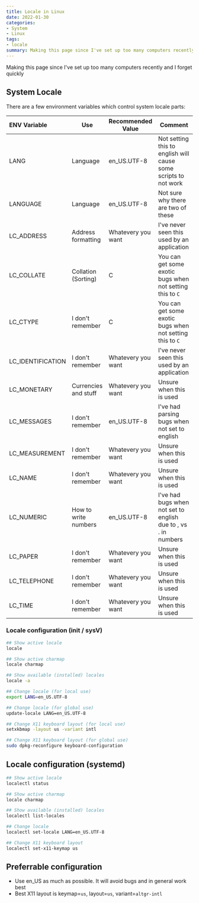 ```yaml
---
title: Locale in Linux
date: 2022-01-30
categories:
- System
- Linux
tags:
- locale
summary: Making this page since I've set up too many computers recently and I forget quickly
---
```


Making this page since I've set up too many computers recently and I forget quickly

## System Locale
There are a few environment variables which control system locale parts:

| ENV Variable      | Use                 | Recommended Value | Comment |
|:------------------|---------------------|-------------------|---------|
| LANG              | Language            | en_US.UTF-8       | Not setting this to english will cause some scripts to not work |
| LANGUAGE          | Language            | en_US.UTF-8       | Not sure why there are two of these |
| LC_ADDRESS        | Address formatting  | Whatevery you want| I've never seen this used by an application |
| LC_COLLATE        | Collation (Sorting) | C                 | You can get some exotic bugs when not setting this to `C` |
| LC_CTYPE          | I don't remember    | C                 | You can get some exotic bugs when not setting this to `C` |
| LC_IDENTIFICATION | I don't remember    | Whatevery you want| I've never seen this used by an application |
| LC_MONETARY       | Currencies and stuff| Whatevery you want| Unsure when this is used |
| LC_MESSAGES       | I don't remember    | en_US.UTF-8       | I've had parsing bugs when not set to english |
| LC_MEASUREMENT    | I don't remember    | Whatevery you want| Unsure when this is used |
| LC_NAME           | I don't remember    | Whatevery you want| Unsure when this is used |
| LC_NUMERIC        | How to write numbers| en_US.UTF-8       | I've had bugs when not set to english due to , vs . in numbers |
| LC_PAPER          | I don't remember    | Whatevery you want| Unsure when this is used |
| LC_TELEPHONE      | I don't remember    | Whatevery you want| Unsure when this is used |
| LC_TIME           | I don't remember    | Whatevery you want| Unsure when this is used |

### Locale configuration (init / sysV)
```bash
## Show active locale
locale

## Show active charmap
locale charmap

## Show available (installed) locales
locale -a

## Change locale (for local use)
export LANG=en_US.UTF-8

## Change locale (for global use)
update-locale LANG=en_US.UTF-8

## Change X11 keyboard layout (for local use)
setxkbmap -layout us -variant intl

## Change X11 keyboard layout (for global use)
sudo dpkg-reconfigure keyboard-configuration
```

## Locale configuration (systemd)
```bash
## Show active locale
localectl status

## Show active charmap
locale charmap

## Show available (installed) locales
localectl list-locales

## Change locale
localectl set-locale LANG=en_US.UTF-8

## Change X11 keyboard layout
localectl set-x11-keymap us
```

## Preferrable configuration
* Use en_US as much as possible. It will avoid bugs and in general work best
* Best X11 layout is keymap=`us`, layout=`us`, variant=`altgr-intl`
